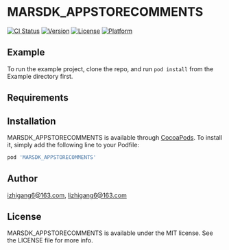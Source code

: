 # MARSDK_APPSTORECOMMENTS

[![CI Status](https://img.shields.io/travis/izhigang6@163.com/MARSDK_APPSTORECOMMENTS.svg?style=flat)](https://travis-ci.org/izhigang6@163.com/MARSDK_APPSTORECOMMENTS)
[![Version](https://img.shields.io/cocoapods/v/MARSDK_APPSTORECOMMENTS.svg?style=flat)](https://cocoapods.org/pods/MARSDK_APPSTORECOMMENTS)
[![License](https://img.shields.io/cocoapods/l/MARSDK_APPSTORECOMMENTS.svg?style=flat)](https://cocoapods.org/pods/MARSDK_APPSTORECOMMENTS)
[![Platform](https://img.shields.io/cocoapods/p/MARSDK_APPSTORECOMMENTS.svg?style=flat)](https://cocoapods.org/pods/MARSDK_APPSTORECOMMENTS)

## Example

To run the example project, clone the repo, and run `pod install` from the Example directory first.

## Requirements

## Installation

MARSDK_APPSTORECOMMENTS is available through [CocoaPods](https://cocoapods.org). To install
it, simply add the following line to your Podfile:

```ruby
pod 'MARSDK_APPSTORECOMMENTS'
```

## Author

izhigang6@163.com, lizhigang6@163.com

## License

MARSDK_APPSTORECOMMENTS is available under the MIT license. See the LICENSE file for more info.
